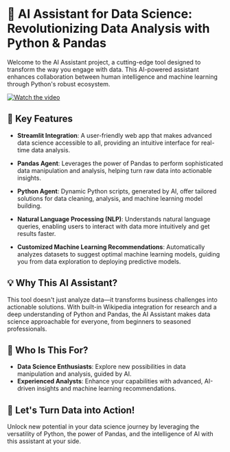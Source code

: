 # 🤖 AI Assistant for Data Science: Revolutionizing Data Analysis with Python & Pandas

Welcome to the AI Assistant project, a cutting-edge tool designed to transform the way you engage with data. This AI-powered assistant enhances collaboration between human intelligence and machine learning through Python's robust ecosystem. 

[![Watch the video]([https://img.youtube.com/vi/VIDEO_ID/maxresdefault.jpg)](https://www.youtube.com/watch?v=VIDEO_ID](https://onedrive.live.com/?cid=A9927BE78AA24F21&id=A9927BE78AA24F21%2170563&parId=root&o=OneUp))

## 🚀 Key Features

- **Streamlit Integration**: A user-friendly web app that makes advanced data science accessible to all, providing an intuitive interface for real-time data analysis.
  
- **Pandas Agent**: Leverages the power of Pandas to perform sophisticated data manipulation and analysis, helping turn raw data into actionable insights.
  
- **Python Agent**: Dynamic Python scripts, generated by AI, offer tailored solutions for data cleaning, analysis, and machine learning model building.
  
- **Natural Language Processing (NLP)**: Understands natural language queries, enabling users to interact with data more intuitively and get results faster.
  
- **Customized Machine Learning Recommendations**: Automatically analyzes datasets to suggest optimal machine learning models, guiding you from data exploration to deploying predictive models.

## 💡 Why This AI Assistant?

This tool doesn't just analyze data—it transforms business challenges into actionable solutions. With built-in Wikipedia integration for research and a deep understanding of Python and Pandas, the AI Assistant makes data science approachable for everyone, from beginners to seasoned professionals.

## 💼 Who Is This For?

- **Data Science Enthusiasts**: Explore new possibilities in data manipulation and analysis, guided by AI.
- **Experienced Analysts**: Enhance your capabilities with advanced, AI-driven insights and machine learning recommendations.

## 🌟 Let's Turn Data into Action!

Unlock new potential in your data science journey by leveraging the versatility of Python, the power of Pandas, and the intelligence of AI with this assistant at your side. 


